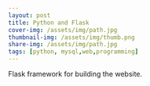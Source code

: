 ```yaml
---
layout: post
title: Python and Flask 
cover-img: /assets/img/path.jpg
thumbnail-img: /assets/img/thumb.png
share-img: /assets/img/path.jpg
tags: [python, mysql,web,programming]
---
```


Flask framework for building the website.
